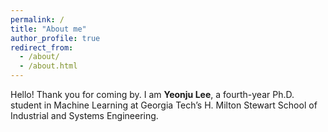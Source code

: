 ```yaml
---
permalink: /
title: "About me"
author_profile: true
redirect_from: 
  - /about/
  - /about.html
---
```


Hello! Thank you for coming by.
I am **Yeonju Lee**, a fourth-year Ph.D. student in Machine Learning at Georgia Tech’s H. Milton Stewart School of Industrial and Systems Engineering.

